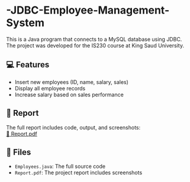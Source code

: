 # -JDBC-Employee-Management-System

This is a Java program that connects to a MySQL database using JDBC. The project was developed for the IS230 course at King Saud University.

## 💻 Features

- Insert new employees (ID, name, salary, sales)
- Display all employee records
- Increase salary based on sales performance

## 📄 Report

The full report includes code, output, and screenshots:  
[📎 Report.pdf](./Report.pdf)

## 📂 Files

- `Employees.java`: The full source code
- `Report.pdf`: The project report includes screenshots 
